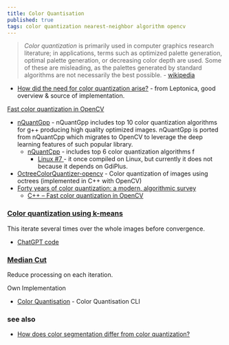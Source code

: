```yaml
---
title: Color Quantisation
published: true
tags: color quantization nearest-neighbor algorithm opencv
---
```

> *Color quantization* is primarily used in computer graphics research literature; in applications, terms such as optimized palette generation, optimal palette generation, or decreasing color depth are used. Some of these are misleading, as the palettes generated by standard algorithms are not necessarily the best possible. - [wikipedia](https://en.wikipedia.org/wiki/Color_quantization)

- [How did the need for color quantization arise?](https://tpgit.github.io/UnOfficialLeptDocs/leptonica/color-quantization.html#modified-median-cut-implementation) - from Leptonica, good overview & source of implementation.

[Fast color quantization in OpenCV](https://stackoverflow.com/questions/49710006/fast-color-quantization-in-opencv)  
- [nQuantGpp](https://github.com/mcychan/nQuantGpp?tab=readme-ov-file#nquantgpp) - nQuantGpp includes top 10 color quantization algorithms for g++ producing high quality optimized images. nQuantGpp is ported from nQuantCpp which migrates to OpenCV to leverage the deep learning features of such popular library.
	- [nQuantCpp](https://github.com/mcychan/nQuantCpp?tab=readme-ov-file#nquantcpp) -  includes top 6 color quantization algorithms f
    	- [ Linux #7 ](https://github.com/mcychan/nQuantCpp/issues/7) - it once compiled on Linux, but currently it does not because it depends on GdiPlus.
- [OctreeColorQuantizer-opencv](https://github.com/mseurre/OctreeColorQuantizer-opencv?tab=readme-ov-file#octreecolorquantizer-opencv) - Color quantization of images using octrees (implemented in C++ with OpenCV)
- [Forty years of color quantization: a modern, algorithmic
survey](https://faculty.uca.edu/ecelebi/documents/AIRE_2023.pdf)
	- [C++ – Fast color quantization in OpenCV](https://itecnotes.com/tecnote/c-fast-color-quantization-in-opencv/)

### [Color quantization using k-means](https://se7entyse7en.dev/posts/color-quantization-using-k-means/)

This iterate several times over the whole images before convergence.

- [ChatGPT code](https://chatgpt.com/share/78c8c7b9-4516-4c51-9c5a-d6ee30a18d75)

### [Median Cut](https://muthu.co/reducing-the-number-of-colors-of-an-image-using-median-cut-algorithm/)

Reduce processing on each iteration.

Own Implementation
- [Color Quantisation](https://github.com/yduf/qcolor/tree/master?tab=readme-ov-file#color-quantisation-alph%C3%A0) - Color Quantisation CLI

### see also
- [How does color segmentation differ from color quantization?](https://tpgit.github.io/UnOfficialLeptDocs/leptonica/color-segmentation.html)